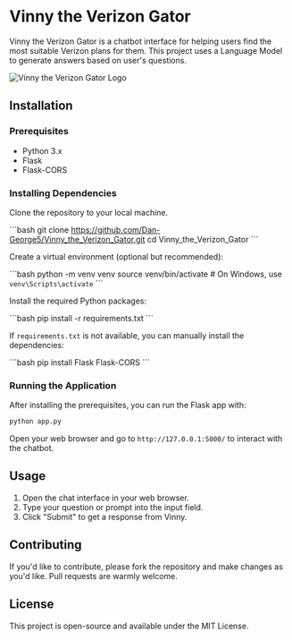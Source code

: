 # Vinny the Verizon Gator

Vinny the Verizon Gator is a chatbot interface for helping users find the most suitable Verizon plans for them. This project uses a Language Model to generate answers based on user's questions.

![Vinny the Verizon Gator Logo](./path/to/your/logo.png)

## Installation

### Prerequisites

- Python 3.x
- Flask
- Flask-CORS

### Installing Dependencies

Clone the repository to your local machine.

\```bash
git clone https://github.com/Dan-George5/Vinny_the_Verizon_Gator.git
cd Vinny_the_Verizon_Gator
\```

Create a virtual environment (optional but recommended):

\```bash
python -m venv venv
source venv/bin/activate  # On Windows, use `venv\Scripts\activate`
\```

Install the required Python packages:

\```bash
pip install -r requirements.txt
\```

If `requirements.txt` is not available, you can manually install the dependencies:

\```bash
pip install Flask Flask-CORS
\```

### Running the Application

After installing the prerequisites, you can run the Flask app with:

```bash
python app.py
```

Open your web browser and go to `http://127.0.0.1:5000/` to interact with the chatbot.

## Usage

1. Open the chat interface in your web browser.
2. Type your question or prompt into the input field.
3. Click "Submit" to get a response from Vinny.

## Contributing

If you'd like to contribute, please fork the repository and make changes as you'd like. Pull requests are warmly welcome.

## License

This project is open-source and available under the MIT License.
